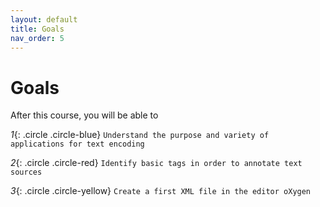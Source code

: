 ```yaml
---
layout: default
title: Goals
nav_order: 5
---
```


# Goals

After this course, you will be able to

*1*{: .circle .circle-blue} `Understand the purpose and variety of applications for text encoding`

*2*{: .circle .circle-red} `Identify basic tags in order to annotate text sources `

*3*{: .circle .circle-yellow} `Create a first XML file in the editor oXygen`
